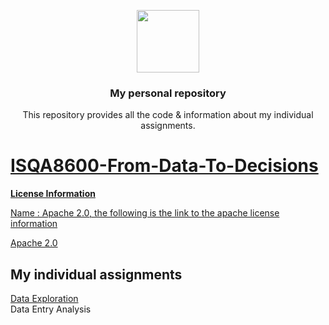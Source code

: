 <p align="center">
  <img height="100" src="https://www.unomaha.edu/university-communications/downloadables/lock-up/uno-lock-up-color-black.png">
</p>
<h3 align="center">My personal repository</h3>
<p align="center">This repository provides all the code & information about my individual assignments.</p>
<p align="center">
<a href="https://en.wikipedia.org/wiki/Apache_License">

</p>

# ISQA8600-From-Data-To-Decisions
**License Information** 
  
  <ins>Name</ins> : Apache 2.0, the following is the link to the apache license information 
  
  <a href="https://www.apache.org/licenses/LICENSE-2.0">Apache 2.0</a>
## My individual assignments
    
  [Data Exploration](https://github.com/MAANASAYVSN/ISQA8600-From-Data-To-Decisions/blob/df9e50cad519d8688ce8137231c415d653a49e31/data-exploration-assignment-1.pdf) \
  Data Entry Analysis 
  


